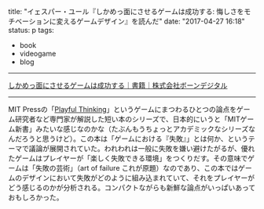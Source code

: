 title: "イェスパー・ユール『しかめっ面にさせるゲームは成功する: 悔しさをモチベーションに変えるゲームデザイン』を読んだ"
date: "2017-04-27 16:18"
status: p
tags:
- book
- videogame
- blog
---

[しかめっ面にさせるゲームは成功する｜書籍｜株式会社ボーンデジタル](https://www.borndigital.co.jp/book/5674.html)

---

MIT Pressの「[Playful Thinking](http://www.playfulthinking.net/)」というゲームにまつわるひとつの論点をゲーム研究者など専門家が解説した短い本のシリーズで、日本的にいうと「MITゲーム新書」みたいな感じなのかな（たぶんもうちょっとアカデミックなシリーズなんだろうと思うけど）。この本は「ゲームにおける『失敗』」とは何か、というテーマで議論が展開されていた。われわれは一般に失敗を嫌い避けたがるが、優れたゲームはプレイヤーが「楽しく失敗できる環境」をつくりだす。その意味でゲームは「失敗の芸術」（art of failure これが原題）なのであり、この本ではゲームのデザインにおいて失敗がどのように組み込まれていて、それをプレイヤーがどう感じるのかが分析される。コンパクトながらも新鮮な論点がいっぱいあっておもしろかった。
